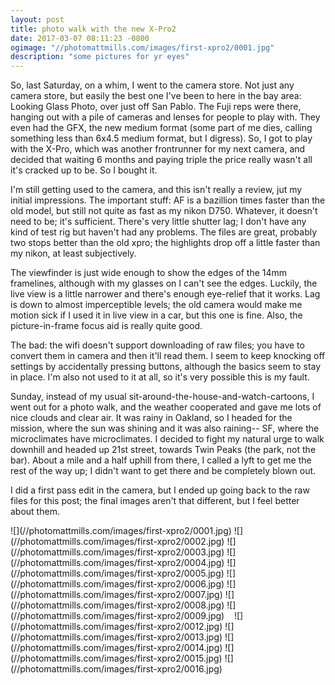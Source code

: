 ```yaml
---
layout: post
title: photo walk with the new X-Pro2
date: 2017-03-07 08:11:23 -0800
ogimage: "//photomattmills.com/images/first-xpro2/0001.jpg"
description: "some pictures for yr eyes"
---
```


So, last Saturday, on a whim, I went to the camera store. Not just any camera store, but easily the best one I've been to here in the bay area: Looking Glass Photo, over just off San Pablo. The Fuji reps were there, hanging out with a pile of cameras and lenses for people to play with. They even had the GFX, the new medium format (some part of me dies, calling something less than 6x4.5 medium format, but I digress). So, I got to play with the X-Pro, which was another frontrunner for my next camera, and decided that waiting 6 months and paying triple the price really wasn't all it's cracked up to be. So I bought it.

I'm still getting used to the camera, and this isn't really a review, jut my initial impressions. The important stuff: AF is a bazillion times faster than the old model, but still not quite as fast as my nikon D750. Whatever, it doesn't need to be; it's sufficient. There's very little shutter lag; I don't have any kind of test rig but haven't had any problems. The files are great, probably two stops better than the old xpro; the highlights drop off a little faster than my nikon, at least subjectively.

The viewfinder is just wide enough to show the edges of the 14mm framelines, although with my glasses on I can't see the edges. Luckily, the live view is a little narrower and there's enough eye-relief that it works. Lag is down to almost imperceptible levels; the old camera would make me motion sick if I used it in live view in a car, but this one is fine. Also, the picture-in-frame focus aid is really quite good.

The bad: the wifi doesn't support downloading of raw files; you have to convert them in camera and then it'll read them. I seem to keep knocking off settings by accidentally pressing buttons, although the basics seem to stay in place. I'm also not used to it at all, so it's very possible this is my fault.

Sunday, instead of my usual sit-around-the-house-and-watch-cartoons, I went out for a photo walk, and the weather cooperated and gave me lots of nice clouds and clear air. It was rainy in Oakland, so I headed for the mission, where the sun was shining and it was also raining-- SF, where the microclimates have microclimates. I decided to fight my natural urge to walk downhill and headed up 21st street, towards Twin Peaks (the park, not the bar). About a mile and a half uphill from there, I called a lyft to get me the rest of the way up; I didn't want to get there and be completely blown out.

I did a first pass edit in the camera, but I ended up going back to the raw files for this post; the final images aren't that different, but I feel better about them.

<span style="display:block;" class="center">
  ![](//photomattmills.com/images/first-xpro2/0001.jpg)
<span class="caption"></span>
![](//photomattmills.com/images/first-xpro2/0002.jpg)
<span class="caption"></span>
![](//photomattmills.com/images/first-xpro2/0003.jpg)
<span class="caption"></span>
![](//photomattmills.com/images/first-xpro2/0004.jpg)
<span class="caption"></span>
![](//photomattmills.com/images/first-xpro2/0005.jpg)
<span class="caption"></span>
![](//photomattmills.com/images/first-xpro2/0006.jpg)
<span class="caption"></span>
![](//photomattmills.com/images/first-xpro2/0007.jpg)
<span class="caption"></span>
![](//photomattmills.com/images/first-xpro2/0008.jpg)
<span class="caption"></span>
![](//photomattmills.com/images/first-xpro2/0009.jpg)
<span class="caption"></span>
<img src="//photomattmills.com/images/first-xpro2/0010.jpg" alt="">&nbsp;&nbsp;<img src="//photomattmills.com/images/first-xpro2/0011.jpg" alt="">
<span class="caption"></span>
![](//photomattmills.com/images/first-xpro2/0012.jpg)
<span class="caption"></span>
![](//photomattmills.com/images/first-xpro2/0013.jpg)
<span class="caption"></span>
![](//photomattmills.com/images/first-xpro2/0014.jpg)
<span class="caption"></span>
![](//photomattmills.com/images/first-xpro2/0015.jpg)
<span class="caption"></span>
![](//photomattmills.com/images/first-xpro2/0016.jpg)
<span class="caption"></span>
</span>
